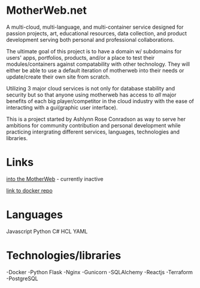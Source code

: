 # MotherWeb.net
A multi-cloud, multi-language, and multi-container service designed for passion projects, art, educational resources, data collection, and product development serving both personal and professional collaborations.

The ultimate goal of this project is to have a domain w/ subdomains for users' apps, portfolios, products, and/or a place to test their modules/containers against compatability with other technology. They will either be able to use a default iteration of motherweb into their needs or update/create their own site from scratch. 

Utilizing 3 major cloud services is not only for database stability and security but so that anyone using motherweb has access to *all* major benefits of each big player/competitor in the cloud industry with the ease of interacting with a gui(graphic user interface).

This is a project started by Ashlynn Rose Conradson as way to serve her ambitions for community contribution and personal development while practicing intergrating different services, languages, technologies and libraries.

# Links
[into the MotherWeb](www.motherweb.net) - currently inactive

[link to docker repo](https://hub.docker.com/r/theashrose/motherweb-repo)

# Languages
Javascript
Python
C#
HCL
YAML

# Technologies/libraries 
-Docker
-Python Flask
-Nginx
-Gunicorn
-SQLAlchemy
-Reactjs
-Terraform
-PostgreSQL